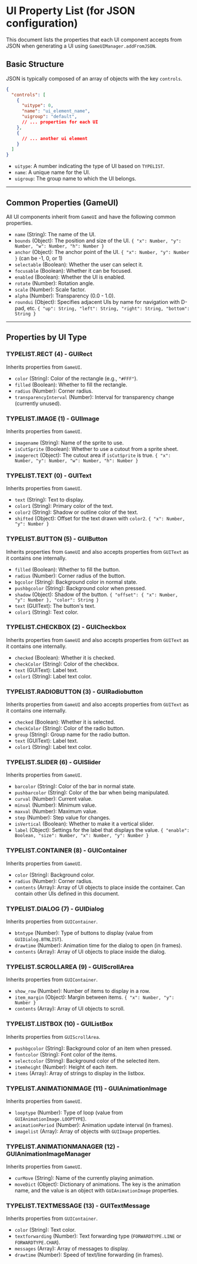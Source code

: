 # UI Property List (for JSON configuration)

This document lists the properties that each UI component accepts from JSON when generating a UI using `GameUIManager.addFromJSON`.

## Basic Structure

JSON is typically composed of an array of objects with the key `controls`.

```json
{
  "controls": [
    {
      "uitype": 0,
      "name": "ui_element_name",
      "uigroup": "default",
      // ... properties for each UI
    },
    {
      // ... another ui element
    }
  ]
}
```

- `uitype`: A number indicating the type of UI based on `TYPELIST`.
- `name`: A unique name for the UI.
- `uigroup`: The group name to which the UI belongs.

---

## Common Properties (GameUI)

All UI components inherit from `GameUI` and have the following common properties.

- `name` (String): The name of the UI.
- `bounds` (Object): The position and size of the UI. `{ "x": Number, "y": Number, "w": Number, "h": Number }`
- `anchor` (Object): The anchor point of the UI. `{ "x": Number, "y": Number }` (can be -1, 0, or 1)
- `selectable` (Boolean): Whether the user can select it.
- `focusable` (Boolean): Whether it can be focused.
- `enabled` (Boolean): Whether the UI is enabled.
- `rotate` (Number): Rotation angle.
- `scale` (Number): Scale factor.
- `alpha` (Number): Transparency (0.0 - 1.0).
- `roundui` (Object): Specifies adjacent UIs by name for navigation with D-pad, etc. `{ "up": String, "left": String, "right": String, "bottom": String }`

---

## Properties by UI Type

### TYPELIST.RECT (4) - GUIRect
Inherits properties from `GameUI`.
- `color` (String): Color of the rectangle (e.g., `"#FFF"`).
- `filled` (Boolean): Whether to fill the rectangle.
- `radius` (Number): Corner radius.
- `transparencyInterval` (Number): Interval for transparency change (currently unused).

### TYPELIST.IMAGE (1) - GUIImage
Inherits properties from `GameUI`.
- `imagename` (String): Name of the sprite to use.
- `isCutSprite` (Boolean): Whether to use a cutout from a sprite sheet.
- `imagerect` (Object): The cutout area if `isCutSprite` is true. `{ "x": Number, "y": Number, "w": Number, "h": Number }`

### TYPELIST.TEXT (0) - GUIText
Inherits properties from `GameUI`.
- `text` (String): Text to display.
- `color1` (String): Primary color of the text.
- `color2` (String): Shadow or outline color of the text.
- `shifted` (Object): Offset for the text drawn with `color2`. `{ "x": Number, "y": Number }`

### TYPELIST.BUTTON (5) - GUIButton
Inherits properties from `GameUI` and also accepts properties from `GUIText` as it contains one internally.
- `filled` (Boolean): Whether to fill the button.
- `radius` (Number): Corner radius of the button.
- `bgcolor` (String): Background color in normal state.
- `pushbgcolor` (String): Background color when pressed.
- `shadow` (Object): Shadow of the button. `{ "offset": { "x": Number, "y": Number }, "color": String }`
- `text` (GUIText): The button's text.
- `color1` (String): Text color.

### TYPELIST.CHECKBOX (2) - GUICheckbox
Inherits properties from `GameUI` and also accepts properties from `GUIText` as it contains one internally.
- `checked` (Boolean): Whether it is checked.
- `checkColor` (String): Color of the checkbox.
- `text` (GUIText): Label text.
- `color1` (String): Label text color.

### TYPELIST.RADIOBUTTON (3) - GUIRadiobutton
Inherits properties from `GameUI` and also accepts properties from `GUIText` as it contains one internally.
- `checked` (Boolean): Whether it is selected.
- `checkColor` (String): Color of the radio button.
- `group` (String): Group name for the radio button.
- `text` (GUIText): Label text.
- `color1` (String): Label text color.

### TYPELIST.SLIDER (6) - GUISlider
Inherits properties from `GameUI`.
- `barcolor` (String): Color of the bar in normal state.
- `pushbarcolor` (String): Color of the bar when being manipulated.
- `curval` (Number): Current value.
- `minval` (Number): Minimum value.
- `maxval` (Number): Maximum value.
- `step` (Number): Step value for changes.
- `isVertical` (Boolean): Whether to make it a vertical slider.
- `label` (Object): Settings for the label that displays the value. `{ "enable": Boolean, "size": Number, "x": Number, "y": Number }`

### TYPELIST.CONTAINER (8) - GUIContainer
Inherits properties from `GameUI`.
- `color` (String): Background color.
- `radius` (Number): Corner radius.
- `contents` (Array): Array of UI objects to place inside the container. Can contain other UIs defined in this document.

### TYPELIST.DIALOG (7) - GUIDialog
Inherits properties from `GUIContainer`.
- `btntype` (Number): Type of buttons to display (value from `GUIDialog.BTNLIST`).
- `drawtime` (Number): Animation time for the dialog to open (in frames).
- `contents` (Array): Array of UI objects to place inside the dialog.

### TYPELIST.SCROLLAREA (9) - GUIScrollArea
Inherits properties from `GUIContainer`.
- `show_row` (Number): Number of items to display in a row.
- `item_margin` (Object): Margin between items. `{ "x": Number, "y": Number }`
- `contents` (Array): Array of UI objects to scroll.

### TYPELIST.LISTBOX (10) - GUIListBox
Inherits properties from `GUIScrollArea`.
- `pushbgcolor` (String): Background color of an item when pressed.
- `fontcolor` (String): Font color of the items.
- `selectcolor` (String): Background color of the selected item.
- `itemheight` (Number): Height of each item.
- `items` (Array<String>): Array of strings to display in the listbox.

### TYPELIST.ANIMATIONIMAGE (11) - GUIAnimationImage
Inherits properties from `GameUI`.
- `looptype` (Number): Type of loop (value from `GUIAnimationImage.LOOPTYPE`).
- `animationPeriod` (Number): Animation update interval (in frames).
- `imagelist` (Array): Array of objects with `GUIImage` properties.

### TYPELIST.ANIMATIONMANAGER (12) - GUIAnimationImageManager
Inherits properties from `GameUI`.
- `curMove` (String): Name of the currently playing animation.
- `moveDict` (Object): Dictionary of animations. The key is the animation name, and the value is an object with `GUIAnimationImage` properties.

### TYPELIST.TEXTMESSAGE (13) - GUITextMessage
Inherits properties from `GUIContainer`.
- `color` (String): Text color.
- `textforwarding` (Number): Text forwarding type (`FORWARDTYPE.LINE` or `FORWARDTYPE.CHAR`).
- `messages` (Array<String>): Array of messages to display.
- `drawtime` (Number): Speed of text/line forwarding (in frames).
